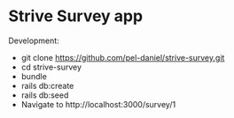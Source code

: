 # Strive Survey app

Development:

- git clone https://github.com/pel-daniel/strive-survey.git
- cd strive-survey
- bundle
- rails db:create
- rails db:seed
- Navigate to http://localhost:3000/survey/1
